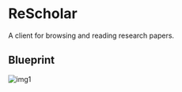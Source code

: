 # ReScholar
A client for browsing and reading research papers.

## Blueprint
![img1](https://github.com/pranavAbe/ReScholar/blob/main/rescholar.drawio.svg)


